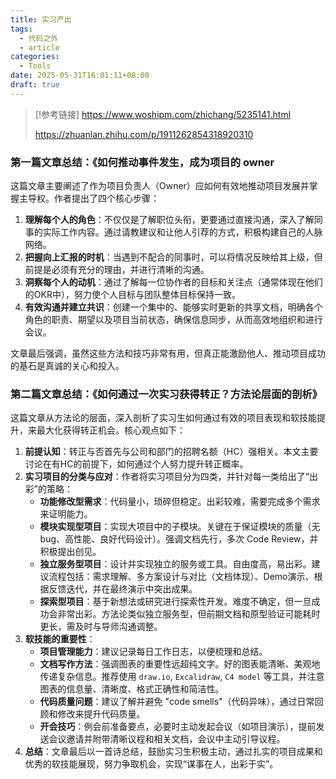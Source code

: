 ```yaml
---
title: 实习产出
tags:
  - 代码之外
  - article
categories:
  - Tools
date: 2025-05-31T16:01:11+08:00
draft: true
---
```


> [!参考链接]
> https://www.woshipm.com/zhichang/5235141.html 
> 
> https://zhuanlan.zhihu.com/p/1911262854318920310 

### 第一篇文章总结：《如何推动事件发生，成为项目的 owner

这篇文章主要阐述了作为项目负责人（Owner）应如何有效地推动项目发展并掌握主导权。作者提出了四个核心步骤：

1. **理解每个人的角色**：不仅仅是了解职位头衔，更要通过直接沟通，深入了解同事的实际工作内容。通过请教建议和让他人引荐的方式，积极构建自己的人脉网络。
2. **把握向上汇报的时机**：当遇到不配合的同事时，可以将情况反映给其上级，但前提是必须有充分的理由，并进行清晰的沟通。
3. **洞察每个人的动机**：通过了解每一位协作者的目标和关注点（通常体现在他们的OKR中），努力使个人目标与团队整体目标保持一致。
4. **有效沟通并建立共识**：创建一个集中的、能够实时更新的共享文档，明确各个角色的职责、期望以及项目当前状态，确保信息同步，从而高效地组织和进行会议。

文章最后强调，虽然这些方法和技巧非常有用，但真正能激励他人、推动项目成功的基石是真诚的关心和投入。

### 第二篇文章总结：《如何通过一次实习获得转正？方法论层面的剖析》

这篇文章从方法论的层面，深入剖析了实习生如何通过有效的项目表现和软技能提升，来最大化获得转正机会。核心观点如下：

1. **前提认知**：转正与否首先与公司和部门的招聘名额（HC）强相关。本文主要讨论在有HC的前提下，如何通过个人努力提升转正概率。
2. **实习项目的分类与应对**：作者将实习项目分为四类，并针对每一类给出了“出彩”的策略：
    - **功能修改型需求**：代码量小，琐碎但稳定。出彩较难，需要完成多个需求来证明能力。
    - **模块实现型项目**：实现大项目中的子模块。关键在于保证模块的质量（无bug、高性能、良好代码设计）。强调文档先行，多次 Code Review，并积极提出创见。
    - **独立服务型项目**：设计并实现独立的服务或工具。自由度高，易出彩。建议流程包括：需求理解、多方案设计与对比（文档体现）、Demo演示、根据反馈迭代，并在最终演示中突出成果。
    - **探索型项目**：基于新想法或研究进行探索性开发。难度不确定，但一旦成功会非常出彩。方法论类似独立服务型，但前期文档和原型验证可能耗时更长，需及时与导师沟通调整。
3. **软技能的重要性**：
    - **项目管理能力**：建议记录每日工作日志，以便梳理和总结。
    - **文档写作方法**：强调图表的重要性远超纯文字。好的图表能清晰、美观地传递复杂信息。推荐使用 `draw.io`, `Excalidraw`, `C4 model` 等工具，并注意图表的信息量、清晰度、格式正确性和简洁性。
    - **代码质量问题**：建议了解并避免 "code smells"（代码异味），通过日常回顾和修改来提升代码质量。
    - **开会技巧**：例会前准备要点，必要时主动发起会议（如项目演示），提前发送会议邀请并附带清晰议程和相关文档，会议中主动引导议程。
4. **总结**：文章最后以一首诗总结，鼓励实习生积极主动，通过扎实的项目成果和优秀的软技能展现，努力争取机会，实现“谋事在人，出彩于实”。